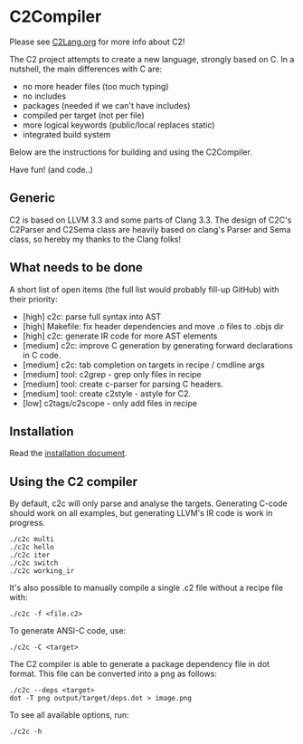 # C2Compiler

Please see [C2Lang.org](http://c2lang.org) for more info about C2!

The C2 project attempts to create a new language, strongly based on C.
In a nutshell, the main differences with C are:
* no more header files (too much typing)
* no includes
* packages (needed if we can't have includes)
* compiled per target (not per file)
* more logical keywords (public/local replaces static)
* integrated build system

Below are the instructions for building and using the C2Compiler.

Have fun! (and code..)


## Generic
C2 is based on LLVM 3.3 and some parts of Clang 3.3. The design of C2C's
C2Parser and C2Sema class are heavily based on clang's Parser and Sema class,
so hereby my thanks to the Clang folks!


## What needs to be done
A short list of open items (the full list would probably fill-up GitHub) with
their priority:
* [high] c2c: parse full syntax into AST
* [high] Makefile: fix header dependencies and move .o files to .objs dir
* [high] c2c: generate IR code for more AST elements
* [medium] c2c: improve C generation by generating forward declarations in C code.
* [medium] c2c: tab completion on targets in recipe / cmdline args
* [medium] tool: c2grep - grep only files in recipe
* [medium] tool: create c-parser for parsing C headers.
* [medium] tool: create c2style - astyle for C2.
* [low] c2tags/c2scope - only add files in recipe


## Installation
Read the [installation document](INSTALL.md).

## Using the C2 compiler
By default, c2c will only parse and analyse the targets. Generating C-code
should work on all examples, but generating LLVM's IR code is work in
progress.
```
./c2c multi
./c2c hello
./c2c iter
./c2c switch
./c2c working_ir
```

It's also possible to manually compile a single .c2 file without a recipe
file with:
```
./c2c -f <file.c2>
```

To generate ANSI-C code, use:
```
./c2c -C <target>
```

The C2 compiler is able to generate a package dependency file in dot format. This
file can be converted into a png as follows:
```
./c2c --deps <target>
dot -T png output/target/deps.dot > image.png
```

To see all available options, run:
```
./c2c -h
```

